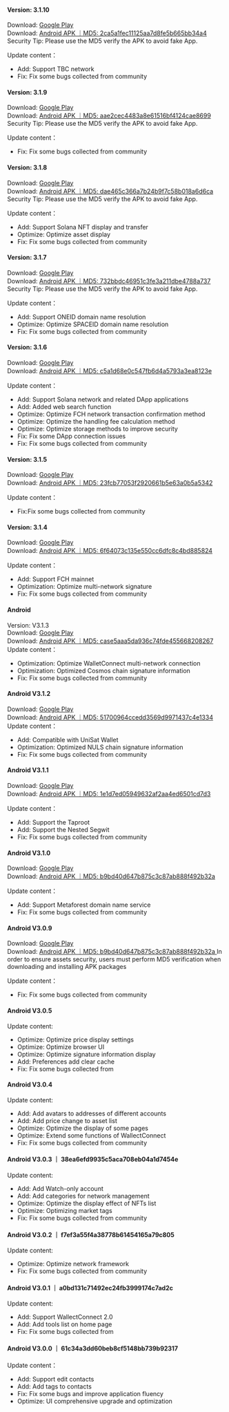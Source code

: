 ####  Version: 3.1.10  
Download: [Google Play](https://play.google.com/store/apps/details?id=com.wallet.nabox)  
Download: [Android APK ｜MD5: 2ca5a1fec11125aa7d8fe5b665bb34a4 ](https://nabox-apk.oss-cn-hongkong.aliyuncs.com/Nabox_3.1.10.apk)  
Security Tip: Please use the MD5 verify the APK to avoid fake App. 

Update content：
- Add: Support TBC network
- Fix: Fix some bugs collected from community


####  Version: 3.1.9  
Download: [Google Play](https://play.google.com/store/apps/details?id=com.wallet.nabox)  
Download: [Android APK ｜MD5: aae2cec4483a8e61516bf4124cae8699 ](https://nabox-apk.oss-cn-hongkong.aliyuncs.com/Nabox_3.1.9.apk)  
Security Tip: Please use the MD5 verify the APK to avoid fake App. 

Update content：
- Fix: Fix some bugs collected from community


####  Version: 3.1.8  
Download: [Google Play](https://play.google.com/store/apps/details?id=com.wallet.nabox)  
Download: [Android APK ｜MD5: dae465c366a7b24b9f7c58b018a6d6ca ](https://nabox-apk.oss-cn-hongkong.aliyuncs.com/Nabox_3.1.8.apk)  
Security Tip: Please use the MD5 verify the APK to avoid fake App. 

Update content：
- Add: Support Solana NFT display and transfer
- Optimize: Optimize asset display
- Fix: Fix some bugs collected from community


####  Version: 3.1.7  
Download: [Google Play](https://play.google.com/store/apps/details?id=com.wallet.nabox)  
Download: [Android APK ｜MD5: 732bbdc46951c3fe3a211dbe4788a737 ](https://nabox-apk.oss-cn-hongkong.aliyuncs.com/Nabox_3.1.7.apk)  
Security Tip: Please use the MD5 verify the APK to avoid fake App. 

Update content：
- Add: Support ONEID domain name resolution
- Optimize: Optimize SPACEID domain name resolution
- Fix: Fix some bugs collected from community


####  Version: 3.1.6  
Download: [Google Play](https://play.google.com/store/apps/details?id=com.wallet.nabox)  
Download: [Android APK ｜MD5: c5a1d68e0c547fb6d4a5793a3ea8123e ](https://nabox-apk.oss-cn-hongkong.aliyuncs.com/Nabox_3.1.6.apk)  

Update content：
- Add: Support Solana network and related DApp applications
- Add: Added web search function
- Optimize: Optimize FCH network transaction confirmation method
- Optimize: Optimize the handling fee calculation method
- Optimize: Optimize storage methods to improve security
- Fix: Fix some DApp connection issues
- Fix: Fix some bugs collected from community


####  Version: 3.1.5  
Download: [Google Play](https://play.google.com/store/apps/details?id=com.wallet.nabox)  
Download: [Android APK ｜MD5: 23fcb77053f2920661b5e63a0b5a5342 ](https://nabox-apk.oss-cn-hongkong.aliyuncs.com/Nabox_3.1.5.apk)  

Update content：
- Fix:Fix some bugs collected from community


####  Version: 3.1.4  
Download: [Google Play](https://play.google.com/store/apps/details?id=com.wallet.nabox)  
Download: [Android APK ｜MD5: 6f64073c135e550cc6dfc8c4bd885824 ](https://nabox-apk.oss-cn-hongkong.aliyuncs.com/Nabox_3.1.4.apk)  

Update content：
- Add: Support FCH mainnet
- Optimization: Optimize multi-network signature
- Fix: Fix some bugs collected from community 


####  Android
Version: V3.1.3  
Download: [Google Play](https://play.google.com/store/apps/details?id=com.wallet.nabox)  
Download: [Android APK ｜MD5: case5aaa5da936c74fde455668208267 ](https://nabox-apk.oss-cn-hongkong.aliyuncs.com/Nabox_3.1.3.apk)  
Update content：
- Optimization: Optimize WalletConnect multi-network connection
- Optimization: Optimized Cosmos chain signature information
- Fix: Fix some bugs collected from community

####  Android  V3.1.2
Download: [Google Play](https://play.google.com/store/apps/details?id=com.wallet.nabox)  
Download: [Android APK ｜MD5: 51700964ccedd3569d9971437c4e1334 ](https://nabox-apk.oss-cn-hongkong.aliyuncs.com/Nabox_3.1.2.apk)  
Update content：
- Add: Compatible with UniSat Wallet
- Optimization: Optimized NULS chain signature information
- Fix: Fix some bugs collected from community

####  Android  V3.1.1
Download: [Google Play](https://play.google.com/store/apps/details?id=com.wallet.nabox)  
Download: [Android APK ｜MD5: 1e1d7ed05949632af2aa4ed6501cd7d3 ](https://nabox-apk.oss-cn-hongkong.aliyuncs.com/Nabox_3.1.1.apk)  

Update content：
- Add: Support the Taproot
- Add: Support the Nested Segwit
- Fix: Fix some bugs collected from community

####  Android  V3.1.0
Download: [Google Play](https://play.google.com/store/apps/details?id=com.wallet.nabox)  
Download: [Android APK ｜MD5: b9bd40d647b875c3c87ab888f492b32a ](https://nabox-apk.oss-cn-hongkong.aliyuncs.com/Nabox_3.1.0.apk) 

Update content：
- Add: Support Metaforest domain name service
- Fix: Fix some bugs collected from community

####  Android  V3.0.9 
Download: [Google Play](https://play.google.com/store/apps/details?id=com.wallet.nabox)  
Download: [Android APK ｜MD5: b9bd40d647b875c3c87ab888f492b32a ](https://nabox-apk.oss-cn-hongkong.aliyuncs.com/Nabox_3.0.9.apk) 
In order to ensure assets security, users must perform MD5 verification when downloading and installing APK packages

Update content：
- Fix: Fix some bugs collected from community

####  Android  V3.0.5

Update content: 

- Optimize: Optimize price display settings
- Optimize: Optimize browser UI
- Optimize: Optimize signature information display
- Add: Preferences add clear cache
- Fix: Fix some bugs collected from

####  Android  V3.0.4 

Update content: 

- Add: Add avatars to addresses of different accounts
- Add: Add price change to asset list
- Optimize: Optimize the display of some pages
- Optimize: Extend some functions of WallectConnect
- Fix: Fix some bugs collected from community

####  Android  V3.0.3 ｜ 38ea6efd9935c5aca708eb04a1d7454e

Update content: 

- Add: Add Watch-only account
- Add: Add categories for network management
- Optimize: Optimize the display effect of NFTs list
- Optimize: Optimizing market tags
- Fix: Fix some bugs collected from community

####  Android  V3.0.2 ｜ f7ef3a55f4a38778b61454165a79c805

Update content: 

- Optimize: Optimize network framework
- Fix: Fix some bugs collected from community


####  Android  V3.0.1 ｜ a0bd131c71492ec24fb3999174c7ad2c

Update content: 

- Add: Support WallectConnect 2.0
- Add: Add tools list on home page
- Fix: Fix some bugs collected from


####  Android  V3.0.0 ｜ 61c34a3dd60beb8cf5148bb739b92317

Update content：
- Add: Support edit contacts
- Add: Add tags to contacts
- Fix: Fix some bugs and improve application fluency
- Optimize: UI comprehensive upgrade and optimization

